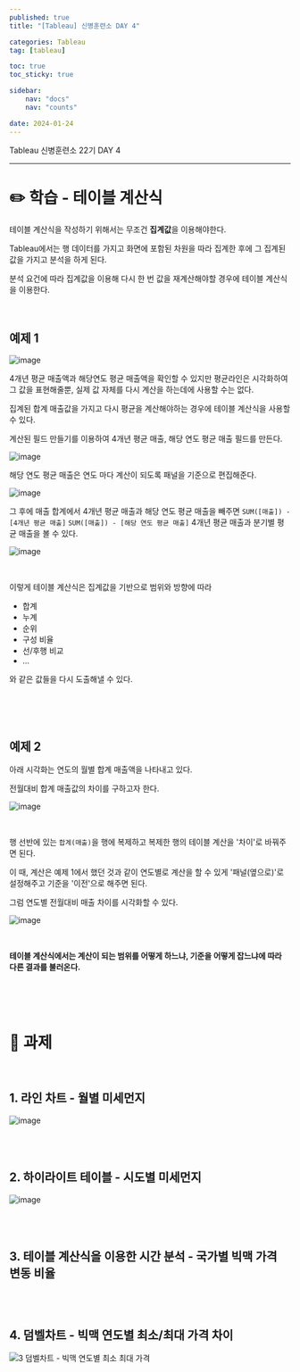 ```yaml
---
published: true
title: "[Tableau] 신병훈련소 DAY 4"

categories: Tableau
tag: [tableau]

toc: true
toc_sticky: true

sidebar:
    nav: "docs"
    nav: "counts"

date: 2024-01-24
---
```

Tableau 신병훈련소 22기 DAY 4

----

# ✏️ 학습 - 테이블 계산식

테이블 계산식을 작성하기 위해서는 무조건 **집계값**을 이용해야한다.

Tableau에서는 행 데이터를 가지고 화면에 포함된 차원을 따라 집계한 후에 그 집계된 값을 가지고 분석을 하게 된다.

분석 요건에 따라 집계값을 이용해 다시 한 번 값을 재계산해야할 경우에 테이블 계산식을 이용한다.

<br>

## 예제 1

![image](https://github.com/leejongseok1/algorithm/assets/79849878/bf02c4ba-2443-41cb-bdf9-906d85d55493)

4개년 평균 매출액과 해당연도 평균 매출액을 확인할 수 있지만 평균라인은 시각화하여 그 값을 표현해줄뿐, 실제 값 자체를 다시 계산을 하는데에 사용할 수는 없다.

집계된 합계 매출값을 가지고 다시 평균을 계산해야하는 경우에 테이블 계산식을 사용할 수 있다.

계산된 필드 만들기를 이용하여 4개년 평균 매출, 해당 연도 평균 매출 필드를 만든다.

![image](https://github.com/leejongseok1/algorithm/assets/79849878/9afbcd5e-08a5-425e-a66d-510bab3afdcd)

해당 연도 평균 매출은 연도 마다 계산이 되도록 패널을 기준으로 편집해준다.

![image](https://github.com/leejongseok1/algorithm/assets/79849878/207b7498-f987-4083-9edc-7be977fc0bad)

그 후에 매출 합계에서 4개년 평균 매출과 해당 연도 평균 매출을 빼주면 `SUM([매출]) - [4개년 평균 매출]` `SUM([매출]) - [해당 연도 평균 매출]` 4개년 평균 매출과 분기별 평균 매출을 볼 수 있다.

![image](https://github.com/leejongseok1/algorithm/assets/79849878/9f99a43c-cde9-4e22-9973-064cf295a860)

<br>

이렇게 테이블 계산식은 집계값을 기반으로 범위와 방향에 따라
- 합계
- 누계
- 순위
- 구성 비율
- 선/후행 비교
- ...

와 같은 값들을 다시 도출해낼 수 있다.

<br>
<br>
<br>

## 예제 2

아래 시각화는 연도의 월별 합계 매출액을 나타내고 있다.

전월대비 합계 매출값의 차이를 구하고자 한다.

![image](https://github.com/leejongseok1/algorithm/assets/79849878/633b43f3-f934-45df-af2c-b50be2f111ef)

<br>

행 선반에 있는 `합계(매출)`을 행에 복제하고 복제한 행의 테이블 계산을 '차이'로 바꿔주면 된다.

이 때, 계산은 예제 1에서 했던 것과 같이 연도별로 계산을 할 수 있게 '패널(옆으로)'로 설정해주고 기준을 '이전'으로 해주면 된다.

그럼 연도별 전월대비 매출 차이를 시각화할 수 있다.

![image](https://github.com/leejongseok1/algorithm/assets/79849878/f32c9f7a-ce26-4608-b3dc-18d35f66d1e8)

<br>

**테이블 계산식에서는 계산이 되는 범위를 어떻게 하느냐, 기준을 어떻게 잡느냐에 따라 다른 결과를 불러온다.**

<br>
<br>
<br>

# 📝 과제

<br>

## 1. 라인 차트 - 월별 미세먼지

![image](https://github.com/leejongseok1/algorithm/assets/79849878/7df80a15-a744-4807-9b42-942c45efc458)



<br>
<br>

## 2. 하이라이트 테이블 - 시도별 미세먼지

![image](https://github.com/leejongseok1/algorithm/assets/79849878/3398f551-573a-445f-b3fd-c86444295486)



<br>
<br>

## 3. 테이블 계산식을 이용한 시간 분석 - 국가별 빅맥 가격 변동 비율


<br>
<br>

## 4. 덤벨차트 - 빅맥 연도별 최소/최대 가격 차이

![3  덤벨차트 - 빅맥 연도별 최소 최대 가격](https://github.com/leejongseok1/algorithm/assets/79849878/409a2f19-a6e2-452e-806d-720da8e678e0)